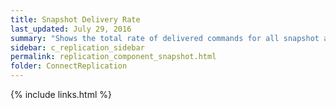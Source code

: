 ```yaml
---
title: Snapshot Delivery Rate
last_updated: July 29, 2016
summary: "Shows the total rate of delivered commands for all snapshot agents."
sidebar: c_replication_sidebar
permalink: replication_component_snapshot.html
folder: ConnectReplication
---
```


{% include links.html %}
